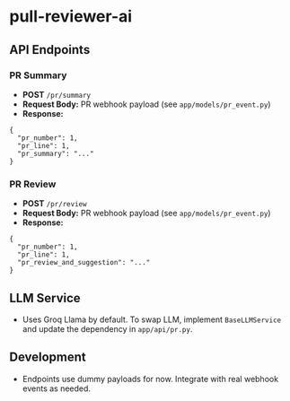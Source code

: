 # pull-reviewer-ai

## API Endpoints

### PR Summary
- **POST** `/pr/summary`
- **Request Body:** PR webhook payload (see `app/models/pr_event.py`)
- **Response:**
```
{
  "pr_number": 1,
  "pr_line": 1,
  "pr_summary": "..."
}
```

### PR Review
- **POST** `/pr/review`
- **Request Body:** PR webhook payload (see `app/models/pr_event.py`)
- **Response:**
```
{
  "pr_number": 1,
  "pr_line": 1,
  "pr_review_and_suggestion": "..."
}
```

## LLM Service
- Uses Groq Llama by default. To swap LLM, implement `BaseLLMService` and update the dependency in `app/api/pr.py`.

## Development
- Endpoints use dummy payloads for now. Integrate with real webhook events as needed.